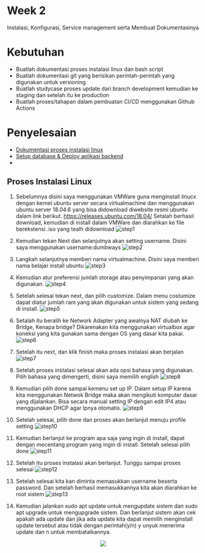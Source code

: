 # Week 2
Instalasi, Konfigurasi, Service management serta Membuat Dokumentasinya

# Kebutuhan
- Buatlah dokumentasi proses instalasi linux dan bash script
- Buatlah dokumentasi git yang berisikan perintah-perintah yang digunakan untuk versioning
- Buatlah studycase proses update dari branch development kemudian ke staging dan setelah itu ke production
- Buatlah proses/tahapan dalam pembuatan CI/CD menggunakan Github Actions

# Penyelesaian
- [Dokumentasi proses instalasi linux](https://github.com/rifaicham/dumbways-report/tree/main/week-2#proses-instalasi-linux) 
- [Setup database & Deploy aplikasi backend](setup-database-dan-deploy-aplikasi-backend.md)
- 


## Proses Instalasi Linux
1. Sebelumnya disini saya menggunakan VMWare guna menginstall linucx dengan kernel ubuntu server secara virtualmachine dan menggunakan ubuntu server 18.04.6 yang bisa didownload diwebsite resmi ubuntu dalam link berikut. https://releases.ubuntu.com/18.04/ Setalah berhasil download, kemudian di install dalam VMWare dan diarahkan ke file berekstensi .iso yang tealh didownload
![step1](https://github.com/rifaicham/dumbways-report/blob/main/week-2/assets/instalasi%20linux/1.jpg)

2. Kemudian tekan Next dan selanjutnya akan setting username. Disini saya menggunakan username:dumbways
![step2](https://github.com/rifaicham/dumbways-report/blob/main/week-2/assets/instalasi%20linux/2.jpg)

3. Langkah selanjutnya memberi nama virtualmachine. Disini saya memberi nama belajar install ubuntu
![step3](https://github.com/rifaicham/dumbways-report/blob/main/week-2/assets/instalasi%20linux/3.jpg)

4. Kemudian atur preferensi jumlah storage atau penyimpanan yang akan digunakan.
![step4](https://github.com/rifaicham/dumbways-report/blob/main/week-2/assets/instalasi%20linux/4.jpg)

5. Setelah selesai tekan next, dan pilih customize. Dalam menu costumize dapat diatur jumlah ram yang akan digunakan untuk sistem yang sedang di install.
![step5](https://github.com/rifaicham/dumbways-report/blob/main/week-2/assets/instalasi%20linux/5.jpg)

6. Setalah itu beralih ke Network Adapter yang awalnya NAT diubah ke Bridge, Kenapa bridge? Dikarenakan kita menggunakan virtualbox agar koneksi yang kita gunakan sama dengan OS yang dasar kita pakai.
![step6](https://github.com/rifaicham/dumbways-report/blob/main/week-2/assets/instalasi%20linux/6.jpg)

7. Setelah itu next, dan klik finish maka proses instalasi akan berjalan
![step7](https://github.com/rifaicham/dumbways-report/blob/main/week-2/assets/instalasi%20linux/7.jpg)

8. Setelah proses instalasi selesai akan ada opsi bahasa yang digunakan.
Pilih bahasa yang dimengerti, disini saya memilih english
![step8](https://github.com/rifaicham/dumbways-report/blob/main/week-2/assets/instalasi%20linux/8.jpg)

9. Kemudian pilih done sampai kemenu set up IP. Dalam setup IP karena kita menggunakan Netwok Bridge maka akan mengikuti komputer dasar yang dijalankan. Bisa secara manual setting IP dengan edit IP4 atau menggunakan DHCP agar Ipnya otomatis.
  ![step9](https://github.com/rifaicham/dumbways-report/blob/main/week-2/assets/instalasi%20linux/9.jpg)

10. Setelah selesai, pilih done dan proses akan berlanjut menuju profile setting
  ![step10](https://github.com/rifaicham/dumbways-report/blob/main/week-2/assets/instalasi%20linux/10.jpg)

11. Kemudian berlanjut ke program apa saja yang ingin di install, dapat dengan mecentang program yang ingin di install. Setelah selesai pilih done
  ![step11](https://github.com/rifaicham/dumbways-report/blob/main/week-2/assets/instalasi%20linux/11.jpg)

12. Setelah itu proses instalasi akan berlanjut. Tunggu sampai proses selesai
  ![step12](https://github.com/rifaicham/dumbways-report/blob/main/week-2/assets/instalasi%20linux/12.jpg)

13. Setelah selesai kita kan diminta memasukkan username beserta password. Dan setelah berhasil memasukkannya kita akan diarahkan ke root sistem
  ![step13](https://github.com/rifaicham/dumbways-report/blob/main/week-2/assets/instalasi%20linux/13.jpg)

14. Kemudian jalankan sudo apt update untuk mengupdate sistem dan sudo apt upgrade untuk mengupgrade sistem. Dan berlanjut sistem akan cek apakah ada update dan jika ada update kita dapat memilih menginstall update tersebut atau tidak dengan perintah(y/n) y unyuk menerima update dan n untuk membatalkannya.
<p align="center">
  <img src="https://github.com/rifaicham/dumbways-report/blob/main/week-2/assets/instalasi%20linux/14.jpg" />
</p>
